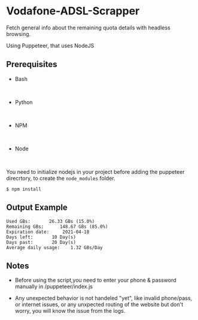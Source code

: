 # Vodafone-ADSL-Scrapper
Fetch general info about the remaining quota details with headless browsing.

Using Puppeteer, that uses NodeJS

## Prerequisites
* Bash
<br>

* Python

<br>

* NPM
<br>

* Node
<br>

You need to initialize nodejs in your project before adding the puppeteer direcrtory, to create the `node_modules` folder.
```
$ npm install
```

## Output Example
```
Used GBs:		26.33 GBs (15.0%)
Remaining GBs:		148.67 GBs (85.0%)
Expiration date:	 2021-04-18
Days left:		 10 Day(s)
Days past:		 20 Day(s)
Average daily usage:	1.32 GBs/Day
```

## Notes
* Before using the script,you need to enter your phone & password manually in /puppeteer/index.js

* Any unexpected behavior is not handeled "yet", like invalid phone/pass, or internet issues, or any unxpected routing of the website
 but don't worry, you will know the issue from the logs.
